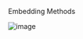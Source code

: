 Embedding Methods

![image](https://github.com/vsingh9076/Building_LLM_Applications/assets/46970126/a81074c4-6220-4586-82e1-4974234e3133)

